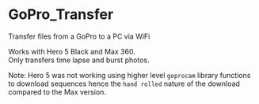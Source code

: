 # GoPro_Transfer
Transfer files from a GoPro to a PC via WiFi

Works with Hero 5 Black and Max 360.  
Only transfers time lapse and burst photos.

Note: Hero 5 was not working using higher level `goprocam` library functions to download sequences hence the `hand rolled` nature of the download compared to the Max version.
